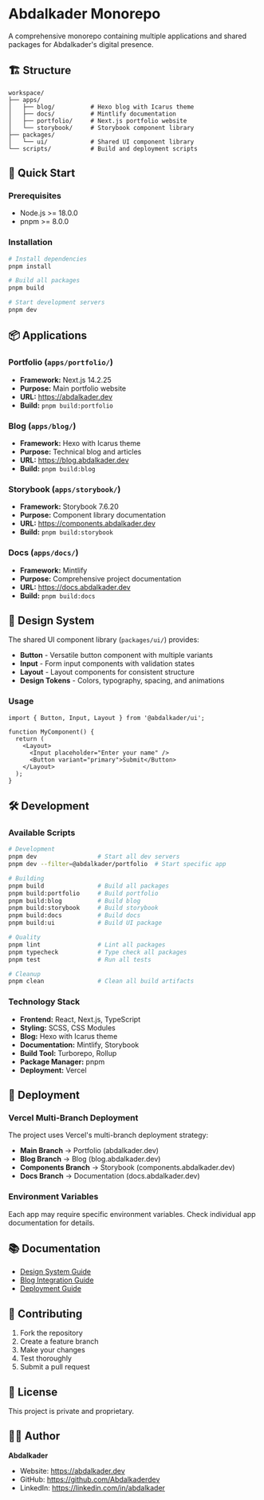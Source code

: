 # Abdalkader Monorepo

A comprehensive monorepo containing multiple applications and shared packages for Abdalkader's digital presence.

## 🏗️ Structure

```
workspace/
├── apps/
│   ├── blog/          # Hexo blog with Icarus theme
│   ├── docs/          # Mintlify documentation
│   ├── portfolio/     # Next.js portfolio website
│   └── storybook/     # Storybook component library
├── packages/
│   └── ui/            # Shared UI component library
└── scripts/           # Build and deployment scripts
```

## 🚀 Quick Start

### Prerequisites
- Node.js >= 18.0.0
- pnpm >= 8.0.0

### Installation
```bash
# Install dependencies
pnpm install

# Build all packages
pnpm build

# Start development servers
pnpm dev
```

## 📦 Applications

### Portfolio (`apps/portfolio/`)
- **Framework:** Next.js 14.2.25
- **Purpose:** Main portfolio website
- **URL:** https://abdalkader.dev
- **Build:** `pnpm build:portfolio`

### Blog (`apps/blog/`)
- **Framework:** Hexo with Icarus theme
- **Purpose:** Technical blog and articles
- **URL:** https://blog.abdalkader.dev
- **Build:** `pnpm build:blog`

### Storybook (`apps/storybook/`)
- **Framework:** Storybook 7.6.20
- **Purpose:** Component library documentation
- **URL:** https://components.abdalkader.dev
- **Build:** `pnpm build:storybook`

### Docs (`apps/docs/`)
- **Framework:** Mintlify
- **Purpose:** Comprehensive project documentation
- **URL:** https://docs.abdalkader.dev
- **Build:** `pnpm build:docs`

## 🎨 Design System

The shared UI component library (`packages/ui/`) provides:

- **Button** - Versatile button component with multiple variants
- **Input** - Form input components with validation states
- **Layout** - Layout components for consistent structure
- **Design Tokens** - Colors, typography, spacing, and animations

### Usage
```tsx
import { Button, Input, Layout } from '@abdalkader/ui';

function MyComponent() {
  return (
    <Layout>
      <Input placeholder="Enter your name" />
      <Button variant="primary">Submit</Button>
    </Layout>
  );
}
```

## 🛠️ Development

### Available Scripts

```bash
# Development
pnpm dev                 # Start all dev servers
pnpm dev --filter=@abdalkader/portfolio  # Start specific app

# Building
pnpm build               # Build all packages
pnpm build:portfolio     # Build portfolio
pnpm build:blog          # Build blog
pnpm build:storybook     # Build storybook
pnpm build:docs          # Build docs
pnpm build:ui            # Build UI package

# Quality
pnpm lint                # Lint all packages
pnpm typecheck           # Type check all packages
pnpm test                # Run all tests

# Cleanup
pnpm clean               # Clean all build artifacts
```

### Technology Stack

- **Frontend:** React, Next.js, TypeScript
- **Styling:** SCSS, CSS Modules
- **Blog:** Hexo with Icarus theme
- **Documentation:** Mintlify, Storybook
- **Build Tool:** Turborepo, Rollup
- **Package Manager:** pnpm
- **Deployment:** Vercel

## 🚀 Deployment

### Vercel Multi-Branch Deployment

The project uses Vercel's multi-branch deployment strategy:

- **Main Branch** → Portfolio (abdalkader.dev)
- **Blog Branch** → Blog (blog.abdalkader.dev)
- **Components Branch** → Storybook (components.abdalkader.dev)
- **Docs Branch** → Documentation (docs.abdalkader.dev)

### Environment Variables

Each app may require specific environment variables. Check individual app documentation for details.

## 📚 Documentation

- [Design System Guide](./DESIGN_SYSTEM.md)
- [Blog Integration Guide](./BLOG_INTEGRATION.md)
- [Deployment Guide](./DEPLOYMENT.md)

## 🤝 Contributing

1. Fork the repository
2. Create a feature branch
3. Make your changes
4. Test thoroughly
5. Submit a pull request

## 📄 License

This project is private and proprietary.

## 👨‍💻 Author

**Abdalkader**
- Website: https://abdalkader.dev
- GitHub: https://github.com/Abdalkaderdev
- LinkedIn: https://linkedin.com/in/abdalkader